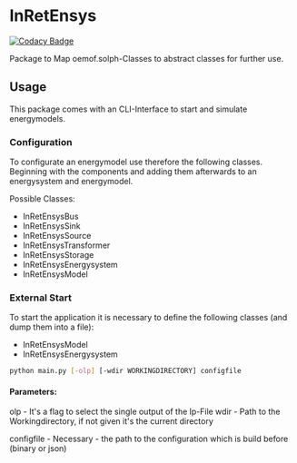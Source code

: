 # InRetEnsys
[![Codacy Badge](https://app.codacy.com/project/badge/Grade/415669eb789c42208e2d76489b3e826f)](https://www.codacy.com/gh/pyrokar1993/hsn.oemof.web.configurator/dashboard?utm_source=github.com&amp;utm_medium=referral&amp;utm_content=pyrokar1993/hsn.oemof.web.configurator&amp;utm_campaign=Badge_Grade)

Package to Map oemof.solph-Classes to abstract classes for further use.

## Usage
This package comes with an CLI-Interface to start and simulate energymodels. 

### Configuration
To configurate an energymodel use therefore the following classes. Beginning with the components and adding them afterwards to an energysystem and energymodel.

Possible Classes:
- InRetEnsysBus
- InRetEnsysSink
- InRetEnsysSource
- InRetEnsysTransformer
- InRetEnsysStorage
- InRetEnsysEnergysystem
- InRetEnsysModel

### External Start
To start the application it is necessary to define the following classes (and dump them into a file):
- InRetEnsysModel
- InRetEnsysEnergysystem

```bash
python main.py [-olp] [-wdir WORKINGDIRECTORY] configfile
```
#### Parameters:

olp - It's a flag to select the single output of the lp-File
wdir - Path to the Workingdirectory, if not given it's the current directory

configfile - Necessary - the path to the configuration which is build before (binary or json)


